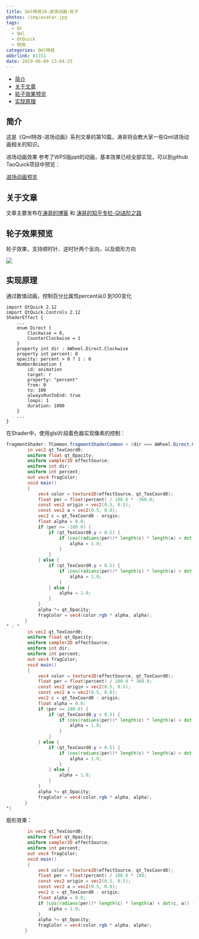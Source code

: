```yaml
---
title: Qml特效10-进场动画-轮子
photos: /img/avatar.jpg
tags:
  - Qt
  - Qml
  - QtQuick
  - 特效
categories: Qml特效
abbrlink: 61151
date: 2019-06-09 13:04:23
---
```


- [简介](#%E7%AE%80%E4%BB%8B)
- [关于文章](#%E5%85%B3%E4%BA%8E%E6%96%87%E7%AB%A0)
- [轮子效果预览](#%E8%BD%AE%E5%AD%90%E6%95%88%E6%9E%9C%E9%A2%84%E8%A7%88)
- [实现原理](#%E5%AE%9E%E7%8E%B0%E5%8E%9F%E7%90%86)

## 简介

这是《Qml特效-进场动画》系列文章的第10篇，涛哥将会教大家一些Qml进场动画相关的知识。

进场动画效果 参考了WPS版ppt的动画，基本效果已经全部实现，可以到github TaoQuick项目中预览：

[进场动画预览](https://github.com/jaredtao/TaoQuick/blob/master/Preview-animation.md)

## 关于文章

文章主要发布在[涛哥的博客](https://jaredtao.github.io) 和 [涛哥的知乎专栏-Qt进阶之路](https://zhuanlan.zhihu.com/TaoQt)

## 轮子效果预览

轮子效果，支持顺时针、逆时针两个反向，以及扇形方向

![](/images/Animation/10.gif)

## 实现原理

通过数值动画，控制百分比属性percent从0 到100变化

```
import QtQuick 2.12
import QtQuick.Controls 2.12
ShaderEffect {
    ...
    enum Direct {
        Clockwise = 0,
        CounterClockwise = 1
    }
    property int dir : AWheel.Direct.Clockwise
    property int percent: 0
    opacity: percent > 0 ? 1 : 0
    NumberAnimation {
        id: animation
        target: r
        property: "percent"
        from: 0
        to: 100
        alwaysRunToEnd: true
        loops: 1
        duration: 1000
    }
    ...
}
```
在Shader中，使用glsl片段着色器实现像素的控制：

```glsl
fragmentShader: TCommon.fragmentShaderCommon + (dir === AWheel.Direct.CounterClockwise ? "
        in vec2 qt_TexCoord0;
        uniform float qt_Opacity;
        uniform sampler2D effectSource;
        uniform int dir;
        uniform int percent;
        out vec4 fragColor;
        void main()
        {
            vec4 color = texture2D(effectSource, qt_TexCoord0);
            float per = float(percent) / 100.0 * -360.0;
            const vec2 origin = vec2(0.5, 0.5);
            const vec2 a = vec2(0.5, 0.0);
            vec2 c = qt_TexCoord0 - origin;
            float alpha = 0.0;
            if (per >= -180.0) {
                if (qt_TexCoord0.y > 0.5) {
                    if (cos(radians(per))* length(c) * length(a) < dot(c, a)) {
                        alpha = 1.0;
                    }
                }
            } else {
                if (qt_TexCoord0.y < 0.5) {
                    if (cos(radians(per))* length(c) * length(a) > dot(c, a)) {
                        alpha = 1.0;
                    }
                } else {
                    alpha = 1.0;
                }
            }
            alpha *= qt_Opacity;
            fragColor = vec4(color.rgb * alpha, alpha);
       }
" : "
        in vec2 qt_TexCoord0;
        uniform float qt_Opacity;
        uniform sampler2D effectSource;
        uniform int dir;
        uniform int percent;
        out vec4 fragColor;
        void main()
        {
            vec4 color = texture2D(effectSource, qt_TexCoord0);
            float per = float(percent) / 100.0 * 360.0;
            const vec2 origin = vec2(0.5, 0.5);
            const vec2 a = vec2(0.5, 0.0);
            vec2 c = qt_TexCoord0 - origin;
            float alpha = 0.0;
            if (per <= 180.0) {
                if (qt_TexCoord0.y < 0.5) {
                    if (cos(radians(per))* length(c) * length(a) < dot(c, a)) {
                        alpha = 1.0;
                    }
                }
            } else {
                if (qt_TexCoord0.y > 0.5) {
                    if (cos(radians(per))* length(c) * length(a) > dot(c, a)) {
                        alpha = 1.0;
                    }
                } else {
                    alpha = 1.0;
                }
            }
            alpha *= qt_Opacity;
            fragColor = vec4(color.rgb * alpha, alpha);
       }
")
```
扇形效果：
```glsl
        in vec2 qt_TexCoord0;
        uniform float qt_Opacity;
        uniform sampler2D effectSource;
        uniform int percent;
        out vec4 fragColor;
        void main()
        {
            vec4 color = texture2D(effectSource, qt_TexCoord0);
            float per = float(percent) / 100.0 * 180;
            const vec2 origin = vec2(0.5, 0.5);
            const vec2 a = vec2(0.5, 0.0);
            vec2 c = qt_TexCoord0 - origin;
            float alpha = 0.0;
            if (cos(radians(per))* length(c) * length(a) < dot(c, a)) {
                alpha = 1.0;
            }
            alpha *= qt_Opacity;
            fragColor = vec4(color.rgb * alpha, alpha);
       }

```